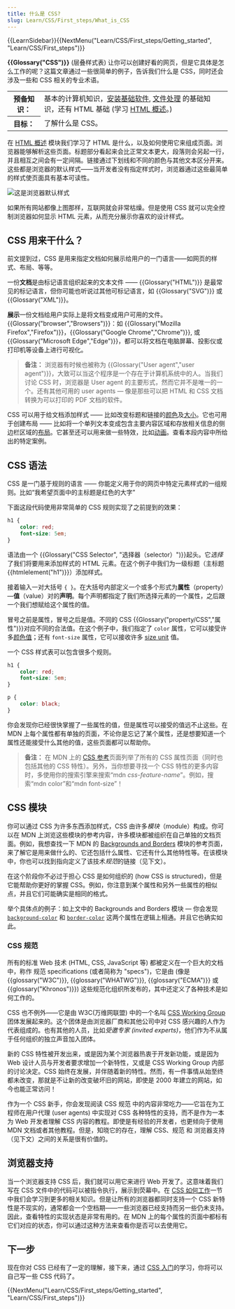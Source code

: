 ```yaml
---
title: 什么是 CSS?
slug: Learn/CSS/First_steps/What_is_CSS
---
```


{{LearnSidebar}}{{NextMenu("Learn/CSS/First_steps/Getting_started", "Learn/CSS/First_steps")}}

**{{Glossary("CSS")}}** (层叠样式表) 让你可以创建好看的网页，但是它具体是怎么工作的呢？这篇文章通过一些很简单的例子，告诉我们什么是 CSS，同时还会涉及一些和 CSS 相关的专业术语。

<table class="learn-box standard-table">
  <tbody>
    <tr>
      <th scope="row">预备知识：</th>
      <td>
        基本的计算机知识，<a
          href="/zh-CN/docs/Learn/Getting_started_with_the_web/Installing_basic_software"
          >安装基础软件</a
        >,
        <a
          href="/zh-CN/docs/Learn/Getting_started_with_the_web/Dealing_with_files"
          >文件处理</a
        >
        的基础知识，还有 HTML 基础 (学习
        <a href="/zh-CN/docs/Learn/HTML/Introduction_to_HTML">HTML 概述</a>。)
      </td>
    </tr>
    <tr>
      <th scope="row">目标：</th>
      <td>了解什么是 CSS。</td>
    </tr>
  </tbody>
</table>

在 [HTML 概述](/zh-CN/docs/Learn/HTML/Introduction_to_HTML) 模块我们学习了 HTML 是什么，以及如何使用它来组成页面。浏览器能够解析这些页面。标题部分看起来会比正常文本更大，段落则会另起一行，并且相互之间会有一定间隔。链接通过下划线和不同的颜色与其他文本区分开来。这些都是浏览器的默认样式——当开发者没有指定样式时，浏览器通过这些最简单的样式使页面具有基本可读性。

![这是浏览器默认样式](html-example.png)

如果所有网站都像上图那样，互联网就会非常枯燥。但是使用 CSS 就可以完全控制浏览器如何显示 HTML 元素，从而充分展示你喜欢的设计样式。

## CSS 用来干什么？

前文提到过，CSS 是用来指定文档如何展示给用户的一门语言——如网页的样式、布局、等等。

一份**文档**是由标记语言组织起来的文本文件 —— {{Glossary("HTML")}} 是最常见的标记语言，但你可能也听说过其他可标记语言，如 {{Glossary("SVG")}} 或 {{Glossary("XML")}}。

**展示**一份文档给用户实际上是将文档变成用户可用的文件。{{Glossary("browser","Browsers")}}：如 {{Glossary("Mozilla Firefox","Firefox")}}，{{Glossary("Google Chrome","Chrome")}}, 或 {{Glossary("Microsoft Edge","Edge")}}，都可以将文档在电脑屏幕、投影仪或打印机等设备上进行可视化。

> **备注：** 浏览器有时候也被称为 {{Glossary("User agent","user agent")}}，大致可以当这个程序是一个存在于计算机系统中的人。当我们讨论 CSS 时，浏览器是 User agent 的主要形式，然而它并不是唯一的一个。还有其他可用的 user agents — 像是那些可以把 HTML 和 CSS 文档转换为可以打印的 PDF 文档的软件。

CSS 可以用于给文档添加样式 —— 比如改变标题和链接的[颜色](/zh-CN/docs/Web/CSS/color_value)及[大小](/zh-CN/docs/Web/CSS/font-size)。它也可用于创建布局 —— 比如将一个单列文本变成包含主要内容区域和存放相关信息的侧边栏区域的[布局](/zh-CN/docs/Web/CSS/Layout_cookbook/Column_layouts)。它甚至还可以用来做一些特效，比如[动画](/zh-CN/docs/Web/CSS/CSS_animations)。查看本段内容中所给出的特定案例。

## CSS 语法

CSS 是一门基于规则的语言 —— 你能定义用于你的网页中特定元素样式的一组规则。比如“我希望页面中的主标题是红色的大字”

下面这段代码使用非常简单的 CSS 规则实现了之前提到的效果：

```css
h1 {
    color: red;
    font-size: 5em;
}
```

语法由一个 {{Glossary("CSS Selector", "选择器（selector）")}}起头。它*选择*了我们将要用来添加样式的 HTML 元素。在这个例子中我们为一级标题（主标题{{htmlelement("h1")}}）添加样式。

接着输入一对大括号 `{ }`。在大括号内部定义一个或多个形式为**属性**（property）—**值**（value）对的**声明**。每个声明都指定了我们所选择元素的一个属性，之后跟一个我们想赋给这个属性的值。

冒号之前是属性，冒号之后是值。不同的 CSS {{Glossary("property/CSS","属性")}}对应不同的合法值。在这个例子中，我们指定了 `color` 属性，它可以接受许多[颜色值](/zh-CN/docs/Learn/CSS/Building_blocks/Values_and_units#颜色)；还有 `font-size` 属性，它可以接收许多 [size unit](/zh-CN/docs/Learn/CSS/Building_blocks/Values_and_units#数字，长度和百分比) 值。

一个 CSS 样式表可以包含很多个规则。

```css
h1 {
    color: red;
    font-size: 5em;
}

p {
    color: black;
}
```

你会发现你已经很快掌握了一些属性的值，但是属性可以接受的值远不止这些。在 MDN 上每个属性都有单独的页面，不论你是忘记了某个属性，还是想要知道一个属性还能接受什么其他的值，这些页面都可以帮助你。

> **备注：** 在 MDN 上的 [CSS 参考](/zh-CN/docs/Web/CSS/Reference)页面列举了所有的 CSS 属性页面（同时也包括其他的 CSS 特性）。另外，当你想要寻找一个 CSS 特性的更多内容时，多使用你的搜索引擎来搜索“mdn _css-feature-name_”。例如，搜索“mdn color”和“mdn font-size”！

## CSS 模块

你可以通过 CSS 为许多东西添加样式，CSS 由许多*模块*（module）构成。你可以在 MDN 上浏览这些模块的参考内容，许多模块都被组织在自己单独的文档页面。例如，我想查找一下 MDN 的 [Backgrounds and Borders](/zh-CN/docs/Web/CSS/CSS_backgrounds_and_borders) 模块的参考页面，来了解它是用来做什么的、它还包括什么属性、它还有什么其他特性等。在该模块中，你也可以找到指向定义了该技术*规范*的链接（见下文）。

在这个阶段你不必过于担心 CSS 是如何组织的 (how CSS is structured)，但是它能帮助你更好的掌握 CSS。例如，你注意到某个属性和另外一些属性的相似点，并且它们可能确实是相同的格式。

举个具体点的例子：如上文中的 Backgrounds and Borders 模块 — 你会发现 [`background-color`](/zh-CN/docs/Web/CSS/background-color) 和 [`border-color`](/zh-CN/docs/Web/CSS/border-color) 这两个属性在逻辑上相通。并且它也确实如此。

### CSS 规范

所有的标准 Web 技术 (HTML, CSS, JavaScript 等) 都被定义在一个巨大的文档中，称作 规范 specifications (或者简称为 "specs")，它是由 (像是 {{glossary("W3C")}}, {{glossary("WHATWG")}}, {{glossary("ECMA")}} 或 {{glossary("Khronos")}}) 这些规范化组织所发布的，其中还定义了各种技术是如何工作的。

CSS 也不例外——它是由 W3C(万维网联盟) 中的一个名叫 [CSS Working Group](https://www.w3.org/Style/CSS/) 团体发展起来的。这个团体是由浏览器厂商和其他公司中对 CSS 感兴趣的人作为代表组成的。也有其他的人员，比如*受邀专家 (invited experts)*，他们作为不从属于任何组织的独立声音加入团体。

新的 CSS 特性被开发出来，或是因为某个浏览器热衷于开发新功能，或是因为 Web 设计人员与开发者要求增加一个新特性，又或是 CSS Working Group 内部的讨论决定。CSS 始终在发展，并伴随着新的特性。然而，有一件事情从始至终都未改变，那就是不让新的改变破坏旧的网站，即使是 2000 年建立的网站，如今也能正常访问！

作为一个 CSS 新手，你会发现阅读 CSS 规范 中的内容非常吃力——它旨在为工程师在用户代理 (user agents) 中实现对 CSS 各种特性的支持，而不是作为一本为 Web 开发者理解 CSS 内容的教程。即使是有经验的开发者，也更倾向于使用 MDN 文档或者其他教程。但是，知晓它的存在，理解 CSS、规范 和 浏览器支持（见下文）之间的关系是很有价值的。

## 浏览器支持

当一个浏览器支持 CSS 后，我们就可以用它来进行 Web 开发了。这意味着我们写在 CSS 文件中的代码可以被指令执行，展示到荧幕中。在 [CSS 如何工作](/zh-CN/docs/Learn/CSS/First_steps/How_CSS_works)一节中我们会学习到更多的相关知识。但是让所有的浏览器都同时支持一个 CSS 新特性是不现实的，通常都会一个空档期——一些浏览器已经支持而另一些仍未支持。因此，查看特性的实现状态是非常有用的。在 MDN 上的每个属性的页面中都标有它们对应的状态，你可以通过这种方法来查看你是否可以去使用它。

## 下一步

现在你对 CSS 已经有了一定的理解，接下来，通过 [CSS 入门](/zh-CN/docs/Learn/CSS/First_steps/Getting_started)的学习，你将可以自己写一些 CSS 代码了。

{{NextMenu("Learn/CSS/First_steps/Getting_started", "Learn/CSS/First_steps")}}
